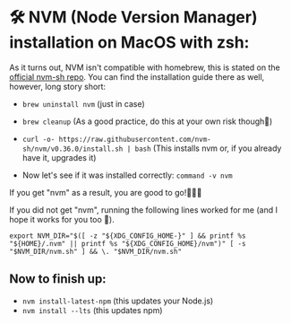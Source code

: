 # 🛠 NVM (Node Version Manager) installation on MacOS with zsh:
As it turns out, NVM isn't compatible with homebrew, this is stated on the [official nvm-sh repo](https://github.com/nvm-sh/nvm#installation-and-update). You can find the installation guide there as well, however, long story short:

+ `brew uninstall nvm` (just in case)

+ `brew cleanup` (As a good practice, do this at your own risk though🥴)

+ `curl -o- https://raw.githubusercontent.com/nvm-sh/nvm/v0.36.0/install.sh | bash` (This installs nvm or, if you already have it, upgrades it)

+ Now let's see if it was installed correctly: `command -v nvm`

If you get "nvm" as a result, you are good to go!🙌🏼🎉 

If you did not get "nvm", running the following lines worked for me (and I hope it works for you too 🥺). 

`export NVM_DIR="$([ -z "${XDG_CONFIG_HOME-}" ] && printf %s "${HOME}/.nvm" || printf %s "${XDG_CONFIG_HOME}/nvm")"
[ -s "$NVM_DIR/nvm.sh" ] && \. "$NVM_DIR/nvm.sh" `

## Now to finish up:

+ `nvm install-latest-npm` (this updates your Node.js)
+ `nvm install --lts` (this updates npm)
